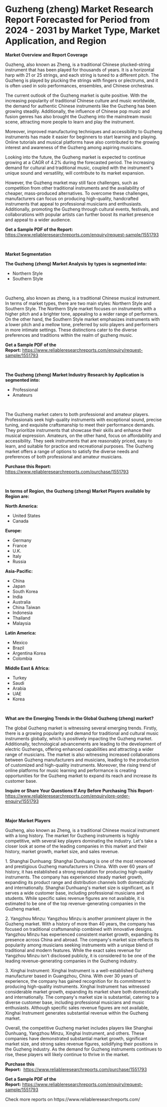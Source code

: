<p><h1>Guzheng (zheng) Market Research Report Forecasted for Period from 2024 -  2031 by Market Type, Market Application, and Region</h1></p><p><strong>Market Overview and Report Coverage</strong></p>
<p><p>Guzheng, also known as Zheng, is a traditional Chinese plucked-string instrument that has been played for thousands of years. It is a horizontal harp with 21 or 25 strings, and each string is tuned to a different pitch. The Guzheng is played by plucking the strings with fingers or plectrums, and it is often used in solo performances, ensembles, and Chinese orchestras.</p><p>The current outlook of the Guzheng market is quite positive. With the increasing popularity of traditional Chinese culture and music worldwide, the demand for authentic Chinese instruments like the Guzheng has been growing steadily. Additionally, the influence of Chinese pop music and fusion genres has also brought the Guzheng into the mainstream music scene, attracting more people to learn and play the instrument.</p><p>Moreover, improved manufacturing techniques and accessibility to Guzheng instruments has made it easier for beginners to start learning and playing. Online tutorials and musical platforms have also contributed to the growing interest and awareness of the Guzheng among aspiring musicians.</p><p>Looking into the future, the Guzheng market is expected to continue growing at a CAGR of 4.2% during the forecasted period. The increasing demand for cultural and traditional music, coupled with the instrument's unique sound and versatility, will contribute to its market expansion.</p><p>However, the Guzheng market may still face challenges, such as competition from other traditional instruments and the availability of cheaper, mass-produced alternatives. To overcome these challenges, manufacturers can focus on producing high-quality, handcrafted instruments that appeal to professional musicians and enthusiasts. Additionally, promoting the Guzheng through cultural events, festivals, and collaborations with popular artists can further boost its market presence and appeal to a wider audience.</p></p>
<p><strong>Get a Sample PDF of the Report:</strong> <a href="https://www.reliableresearchreports.com/enquiry/request-sample/1551793">https://www.reliableresearchreports.com/enquiry/request-sample/1551793</a></p>
<p>&nbsp;</p>
<p><strong>Market Segmentation</strong></p>
<p><strong>The Guzheng (zheng) Market Analysis by types is segmented into:</strong></p>
<p><ul><li>Northern Style</li><li>Southern Style</li></ul></p>
<p>&nbsp;</p>
<p><p>Guzheng, also known as zheng, is a traditional Chinese musical instrument. In terms of market types, there are two main styles: Northern Style and Southern Style. The Northern Style market focuses on instruments with a higher pitch and a brighter tone, appealing to a wider range of performers. On the other hand, the Southern Style market emphasizes instruments with a lower pitch and a mellow tone, preferred by solo players and performers in more intimate settings. These distinctions cater to the diverse preferences and traditions within the realm of guzheng music.</p></p>
<p><strong>Get a Sample PDF of the Report:</strong>&nbsp;<a href="https://www.reliableresearchreports.com/enquiry/request-sample/1551793">https://www.reliableresearchreports.com/enquiry/request-sample/1551793</a></p>
<p>&nbsp;</p>
<p><strong>The Guzheng (zheng) Market Industry Research by Application is segmented into:</strong></p>
<p><ul><li>Professional</li><li>Amateurs</li></ul></p>
<p>&nbsp;</p>
<p><p>The Guzheng market caters to both professional and amateur players. Professionals seek high-quality instruments with exceptional sound, precise tuning, and exquisite craftsmanship to meet their performance demands. They prioritize instruments that showcase their skills and enhance their musical expression. Amateurs, on the other hand, focus on affordability and accessibility. They seek instruments that are reasonably priced, easy to learn, and suitable for practice and recreational purposes. The Guzheng market offers a range of options to satisfy the diverse needs and preferences of both professional and amateur musicians.</p></p>
<p><strong>Purchase this Report:</strong>&nbsp; <a href="https://www.reliableresearchreports.com/purchase/1551793">https://www.reliableresearchreports.com/purchase/1551793</a></p>
<p>&nbsp;</p>
<p><strong>In terms of Region, the Guzheng (zheng) Market Players available by Region are:</strong></p>
<p>
    <p> <strong> North America: </strong>
        <ul>
            <li>United States</li>
            <li>Canada</li>
        </ul>
        </p> 
    <p> <strong> Europe: </strong>
        <ul>
            <li>Germany</li>
            <li>France</li>
            <li>U.K.</li>
            <li>Italy</li>
            <li>Russia</li>
        </ul>
        </p> 
    <p> <strong> Asia-Pacific: </strong>
        <ul>
            <li>China</li>
            <li>Japan</li>
            <li>South Korea</li>
            <li>India</li>
            <li>Australia</li>
            <li>China Taiwan</li>
            <li>Indonesia</li>
            <li>Thailand</li>
            <li>Malaysia</li>
        </ul>
        </p> 
    <p> <strong> Latin America: </strong>
        <ul>
            <li>Mexico</li>
            <li>Brazil</li>
            <li>Argentina Korea</li>
            <li>Colombia</li>
        </ul>
        </p> 
    <p> <strong> Middle East & Africa: </strong>
        <ul>
            <li>Turkey</li>
            <li>Saudi</li>
            <li>Arabia</li>
            <li>UAE</li>
            <li>Korea</li>
        </ul>
    </p>
    </p>
<p>&nbsp;</p>
<p><strong>What are the Emerging Trends in the Global Guzheng (zheng) market?</strong></p>
<p><p>The global Guzheng market is witnessing several emerging trends. Firstly, there is a growing popularity and demand for traditional and cultural music instruments globally, which is positively impacting the Guzheng market. Additionally, technological advancements are leading to the development of electric Guzhengs, offering enhanced capabilities and attracting a wider range of musicians. The market is also witnessing increased collaborations between Guzheng manufacturers and musicians, leading to the production of customized and high-quality instruments. Moreover, the rising trend of online platforms for music learning and performance is creating opportunities for the Guzheng market to expand its reach and increase its customer base.</p></p>
<p><strong>Inquire or Share Your Questions If Any Before Purchasing This Report</strong>- <a href="https://www.reliableresearchreports.com/enquiry/pre-order-enquiry/1551793">https://www.reliableresearchreports.com/enquiry/pre-order-enquiry/1551793</a></p>
<p>&nbsp;</p>
<p><strong>Major Market Players</strong></p>
<p><p>Guzheng, also known as Zheng, is a traditional Chinese musical instrument with a long history. The market for Guzheng instruments is highly competitive, with several key players dominating the industry. Let's take a closer look at some of the leading companies in this market and their history, market growth, market size, and sales revenue.</p><p>1. Shanghai Dunhuang: Shanghai Dunhuang is one of the most renowned and prestigious Guzheng manufacturers in China. With over 60 years of history, it has established a strong reputation for producing high-quality instruments. The company has experienced steady market growth, expanding its product range and distribution channels both domestically and internationally. Shanghai Dunhuang's market size is significant, as it serves a wide customer base, including professional musicians and students. While specific sales revenue figures are not available, it is estimated to be one of the top revenue-generating companies in the Guzheng market.</p><p>2. Yangzhou Minzu: Yangzhou Minzu is another prominent player in the Guzheng market. With a history of more than 40 years, the company has focused on traditional craftsmanship combined with innovative designs. Yangzhou Minzu has experienced consistent market growth, expanding its presence across China and abroad. The company's market size reflects its popularity among musicians seeking instruments with a unique blend of traditional and modern features. While the exact sales revenue for Yangzhou Minzu isn't disclosed publicly, it is considered to be one of the leading revenue-generating companies in the Guzheng industry.</p><p>3. Xinghai Instrument: Xinghai Instrument is a well-established Guzheng manufacturer based in Guangzhou, China. With over 30 years of experience, the company has gained recognition for its commitment to producing high-quality instruments. Xinghai Instrument has witnessed considerable market growth, expanding its market share both domestically and internationally. The company's market size is substantial, catering to a diverse customer base, including professional musicians and music enthusiasts. Although specific sales revenue figures are not available, Xinghai Instrument generates substantial revenue within the Guzheng market.</p><p>Overall, the competitive Guzheng market includes players like Shanghai Dunhuang, Yangzhou Minzu, Xinghai Instrument, and others. These companies have demonstrated substantial market growth, significant market size, and strong sales revenue figures, solidifying their positions in the Guzheng industry. As the demand for Guzheng instruments continues to rise, these players will likely continue to thrive in the market.</p></p>
<p><strong>Purchase this Report:</strong>&nbsp;&nbsp;<a href="https://www.reliableresearchreports.com/purchase/1551793">https://www.reliableresearchreports.com/purchase/1551793</a></p>
<p></p>
<p><strong>Get a Sample PDF of the Report:</strong>&nbsp;<a href="https://www.reliableresearchreports.com/enquiry/request-sample/1551793">https://www.reliableresearchreports.com/enquiry/request-sample/1551793</a></p>
<p>Check more reports on https://www.reliableresearchreports.com/</p>